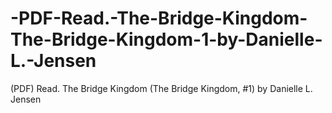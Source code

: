 # -PDF-Read.-The-Bridge-Kingdom-The-Bridge-Kingdom-1-by-Danielle-L.-Jensen
(PDF) Read. The Bridge Kingdom (The Bridge Kingdom, #1) by Danielle L. Jensen

